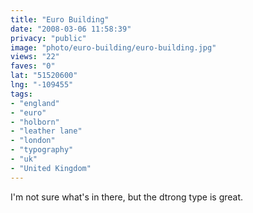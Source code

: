 ```yaml
---
title: "Euro Building"
date: "2008-03-06 11:58:39"
privacy: "public"
image: "photo/euro-building/euro-building.jpg"
views: "22"
faves: "0"
lat: "51520600"
lng: "-109455"
tags:
- "england"
- "euro"
- "holborn"
- "leather lane"
- "london"
- "typography"
- "uk"
- "United Kingdom"
---
```

I'm not sure what's in there, but the dtrong type is great.
